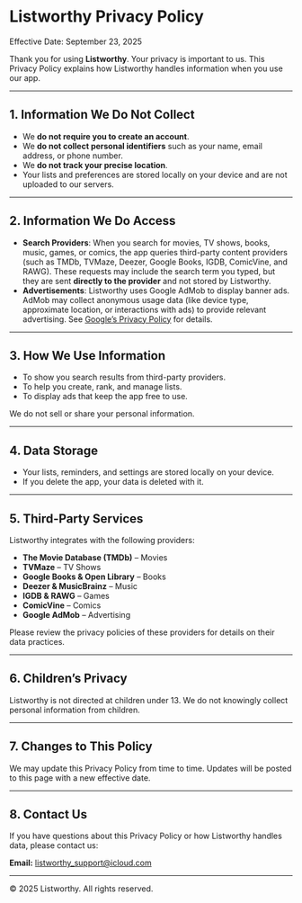 # Listworthy Privacy Policy

Effective Date: September 23, 2025

Thank you for using **Listworthy**. Your privacy is important to us. This Privacy Policy explains how Listworthy handles information when you use our app.

---

## 1. Information We Do Not Collect
- We **do not require you to create an account**.
- We **do not collect personal identifiers** such as your name, email address, or phone number.
- We **do not track your precise location**.
- Your lists and preferences are stored locally on your device and are not uploaded to our servers.

---

## 2. Information We Do Access
- **Search Providers**: When you search for movies, TV shows, books, music, games, or comics, the app queries third-party content providers (such as TMDb, TVMaze, Deezer, Google Books, IGDB, ComicVine, and RAWG). These requests may include the search term you typed, but they are sent **directly to the provider** and not stored by Listworthy.
- **Advertisements**: Listworthy uses Google AdMob to display banner ads. AdMob may collect anonymous usage data (like device type, approximate location, or interactions with ads) to provide relevant advertising. See [Google’s Privacy Policy](https://policies.google.com/privacy) for details.

---

## 3. How We Use Information
- To show you search results from third-party providers.
- To help you create, rank, and manage lists.
- To display ads that keep the app free to use.

We do not sell or share your personal information.

---

## 4. Data Storage
- Your lists, reminders, and settings are stored locally on your device.
- If you delete the app, your data is deleted with it.

---

## 5. Third-Party Services
Listworthy integrates with the following providers:
- **The Movie Database (TMDb)** – Movies  
- **TVMaze** – TV Shows  
- **Google Books & Open Library** – Books  
- **Deezer & MusicBrainz** – Music  
- **IGDB & RAWG** – Games  
- **ComicVine** – Comics  
- **Google AdMob** – Advertising  

Please review the privacy policies of these providers for details on their data practices.

---

## 6. Children’s Privacy
Listworthy is not directed at children under 13. We do not knowingly collect personal information from children.

---

## 7. Changes to This Policy
We may update this Privacy Policy from time to time. Updates will be posted to this page with a new effective date.

---

## 8. Contact Us
If you have questions about this Privacy Policy or how Listworthy handles data, please contact us:  

**Email:** listworthy_support@icloud.com 

---

© 2025 Listworthy. All rights reserved.
